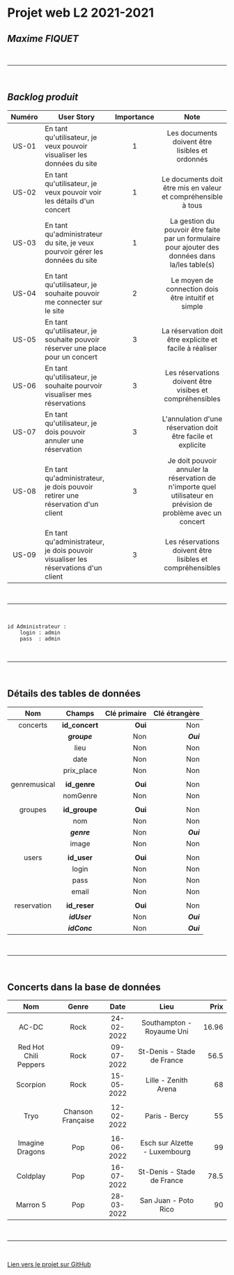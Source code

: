 # Projet web L2 2021-2021
## **_Maxime FIQUET_**

<br> 

---

<br>

## **_Backlog produit_**

|  Numéro  | User Story  |  Importance  | Note |
| :------: | ----------- | :----------: | :--: |
| US-01 |En tant qu'utilisateur, je veux pouvoir visualiser les données du site|1|Les documents doivent être lisibles et ordonnés|
| US-02 |En tant qu'utilisateur, je veux pouvoir voir les détails d'un concert  |1|Le documents doit être mis en valeur et compréhensible à tous|
| US-03 |En tant qu'administrateur du site, je veux pourvoir gérer les données du site|1|La gestion du pouvoir être faite par un formulaire pour ajouter des données dans la/les table(s)|
| US-04 |En tant qu'utilisateur, je souhaite pouvoir me connecter sur le site|2|Le moyen de connection dois être intuitif et simple|
| US-05 |En tant qu'utilisateur, je souhaite pouvoir réserver une place pour un concert|3| La réservation doit être explicite et facile à réaliser |
| US-06 |En tant qu'utilisateur, je souhaite pourvoir visualiser mes réservations|3| Les réservations doivent être visibes et compréhensibles |
| US-07 |En tant qu'utilisateur, je dois pouvoir annuler une réservation|3| L'annulation d'une réservation doit être facile et explicite |
| US-08 |En tant qu'administrateur, je dois pouvoir retirer une réservation d'un client|3| Je doit pouvoir annuler la réservation de n'importe quel utilisateur en prévision de problème avec un concert |
| US-09 |En tant qu'administrateur, je dois pouvoir visualiser les réservations d'un client|3| Les réservations doivent être lisibles et compréhensibles |

<br> 

---

<br>

```
id Administrateur : 
    login : admin
    pass  : admin
```

<br> 

---

<br>

## **Détails des tables de données**

|     Nom      |    Champs    | Clé primaire | Clé étrangère |
| :----------: | :----------: | -----------: | ------------: |
|   concerts   |**id_concert**|    **Oui**   |      Non      |
|              | **_groupe_** |      Non     |   **_Oui_**   |
|              |     lieu     |      Non     |      Non      |
|              |     date     |      Non     |      Non      |
|              |  prix_place  |      Non     |      Non      |
|              |              |              |               |
| genremusical | **id_genre** |    **Oui**   |      Non      |
|              |   nomGenre   |      Non     |      Non      |
|              |              |              |               |
|   groupes    | **id_groupe**|    **Oui**   |      Non      |
|              |      nom     |      Non     |      Non      |
|              |  **_genre_** |      Non     |   **_Oui_**   |
|              |     image    |      Non     |      Non      |
|              |              |              |               |
|    users     | **id_user**  |    **Oui**   |      Non      |
|              |    login     |      Non     |      Non      |
|              |    pass      |      Non     |      Non      |
|              |    email     |      Non     |      Non      |
|              |              |              |               |
| reservation  | **id_reser** |    **Oui**   |      Non      |
|              | **_idUser_** |      Non     |   **_Oui_**   |
|              | **_idConc_** |      Non     |   **_Oui_**   |

<br>

---

<br>

## **Concerts dans la base de données**

| Nom | Genre | Date | Lieu | Prix |
| :-: | :---: | :--: | :--: | ---: |
| AC-DC | Rock | 24-02-2022 | Southampton - Royaume Uni | 16.96 |
| Red Hot Chili Peppers | Rock | 09-07-2022 | St-Denis - Stade de France | 56.5 |
| Scorpion | Rock | 15-05-2022 | Lille - Zenith Arena | 68 | 
|  |  |  |  |  |
| Tryo | Chanson Française | 12-02-2022 | Paris - Bercy | 55 |
|  |  |  |  |  |
| Imagine Dragons | Pop | 16-06-2022 | Esch sur Alzette - Luxembourg | 99 |
| Coldplay | Pop | 16-07-2022 | St-Denis - Stade de France | 78.5 |
| Marron 5 | Pop | 28-03-2022 | San Juan - Poto Rico | 90 |

<br>

---

<br>

[Lien vers le projet sur GitHub](https://github.com/MaximeFqt/projet_web.git)

